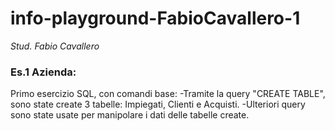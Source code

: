 # info-playground-FabioCavallero-1

_Stud. Fabio Cavallero_

### Es.1 Azienda:

Primo esercizio SQL, con comandi base:
-Tramite la query "CREATE TABLE", sono state create 3 tabelle: Impiegati, Clienti e Acquisti.
-Ulteriori query sono state usate per manipolare i dati delle tabelle create.